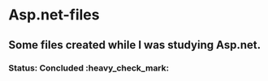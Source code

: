 <h1>Asp.net-files</h1>

<h2> Some files created while I was studying Asp.net. </h2>

<h3>Status: Concluded :heavy_check_mark:</h3>
